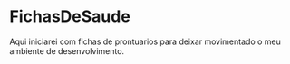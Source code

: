 # FichasDeSaude

Aqui iniciarei com fichas de prontuarios para deixar movimentado o meu ambiente de desenvolvimento.
